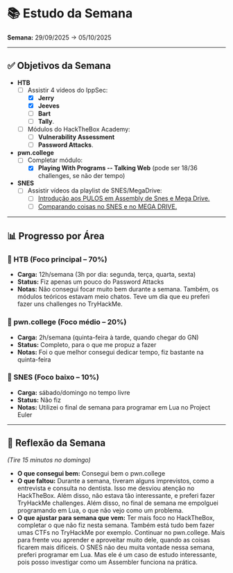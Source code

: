 # 📚 Estudo da Semana

**Semana:** 29/09/2025 -> 05/10/2025

---

## ✅ Objetivos da Semana

- **HTB**
  - [ ] Assistir 4 vídeos do IppSec:
    - [X] **Jerry**
    - [X] **Jeeves**
    - [ ] **Bart**
    - [ ] **Tally**.
  - [ ] Módulos do HackTheBox Academy:
    - [ ] **Vulnerability Assessment**
    - [ ] **Password Attacks**.
- **pwn.college**
  - [ ] Completar módulo:
    - [X] **Playing With Programs -- Talking Web** (pode ser 18/36 challenges, se não der tempo)
- **SNES**
  - [ ] Assistir vídeos da playlist de SNES/MegaDrive:
    - [ ] [Introdução aos PULOS em Assembly de Snes e Mega Drive.](https://www.youtube.com/watch?v=pYYPy8FjQ8E)
    - [ ] [Comparando coisas no SNES e no MEGA DRIVE.](https://www.youtube.com/watch?v=5ldeNV1cLM0)

---

## 📊 Progresso por Área

### 🔹 HTB (Foco principal – 70%)
- **Carga:** 12h/semana (3h por dia: segunda, terça, quarta, sexta)
- **Status:** Fiz apenas um pouco do Password Attacks
- **Notas:** Não consegui focar muito bem durante a semana. Também, os módulos teóricos estavam meio chatos. Teve um dia que eu preferi fazer uns challenges no TryHackMe.

### 🔹 pwn.college (Foco médio – 20%)
- **Carga:** 2h/semana (quinta-feira à tarde, quando chegar do GN)
- **Status:** Completo, para o que me propuz a fazer
- **Notas:** Foi o que melhor consegui dedicar tempo, fiz bastante na quinta-feira

### 🔹 SNES (Foco baixo – 10%)
- **Carga:** sábado/domingo no tempo livre
- **Status:** Não fiz
- **Notas:** Utilizei o final de semana para programar em Lua no Project Euler

---

## 📝 Reflexão da Semana
*(Tire 15 minutos no domingo)*  
- **O que consegui bem:** Consegui bem o pwn.college
- **O que faltou:** Durante a semana, tiveram alguns imprevistos, como a entrevista e consulta no dentista. Isso me desviou atenção no HackTheBox. Além disso, não estava tão interessante, e preferi fazer TryHackMe challenges. Além disso, no final de semana me empolguei programando em Lua, o que não vejo como um problema.
- **O que ajustar para semana que vem:** Ter mais foco no HackTheBox, completar o que não fiz nesta semana. Também está tudo bem fazer umas CTFs no TryHackMe por exemplo. Continuar no pwn.college. Mais para frente vou aprender e aproveitar muito dele, quando as coisas ficarem mais difíceis. O SNES não deu muita vontade nessa semana, preferi programar em Lua. Mas ele é um caso de estudo interessante, pois posso investigar como um Assembler funciona na prática.

